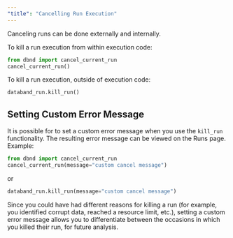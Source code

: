 ```yaml
---
"title": "Cancelling Run Execution"
---
```

Canceling runs can be done externally and internally.

To kill a run execution from within execution code:

```python
from dbnd import cancel_current_run
cancel_current_run()
```

To kill a run execution, outside of execution code:

```python
databand_run.kill_run()
```

## Setting Custom Error Message

It is possible for to set a custom error message when you use the `kill_run` functionality. The resulting error message can be viewed on the Runs page.
Example:
```python
from dbnd import cancel_current_run
cancel_current_run(message="custom cancel message")
```
or

```python
databand_run.kill_run(message="custom cancel message")
```
Since you could have had different reasons for killing a run (for example, you identified corrupt data, reached a resource limit, etc.), setting a custom error message allows you to differentiate between the occasions in which you killed their run, for future analysis.